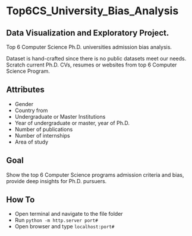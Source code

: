 # Top6CS_University_Bias_Analysis

## Data Visualization and Exploratory Project.

Top 6 Computer Science Ph.D. universities admission bias analysis.

Dataset is hand-crafted since there is no public datasets meet our needs. 
Scratch current Ph.D. CVs, resumes or websites from top 6 Computer Science Program.


## Attributes
  - Gender
  - Country from
  - Undergraduate or Master Institutions
  - Year of undergraduate or master, year of Ph.D.
  - Number of publications
  - Number of internships
  - Area of study

## Goal

Show the top 6 Computer Science programs admission criteria and bias, provide deep insights for Ph.D. pursuers.

## How To
  - Open terminal and navigate to the file folder
  - Run ```python -m http.server port#```
  - Open browser and type ```localhost:port#```

